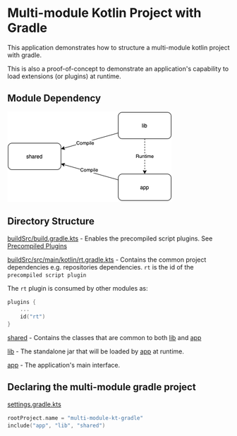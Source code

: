 # Multi-module Kotlin Project with Gradle
This application demonstrates how to structure a multi-module kotlin project with gradle.

This is also a proof-of-concept to demonstrate an application's capability to load 
extensions (or plugins) at runtime.

## Module Dependency

![Module Dependency](docs/mm-kt-gdl.png?raw=true "Module Dependency")

## Directory Structure

[buildSrc/build.gradle.kts](buildSrc/build.gradle.kts) - Enables the precompiled script plugins.
See [Precompiled Plugins](https://docs.gradle.org/current/userguide/custom_plugins.html#sec:precompiled_plugins)

[buildSrc/src/main/kotlin/rt.gradle.kts](buildSrc/src/main/kotlin/rt.gradle.kts) - Contains the common project dependencies e.g. repositories
dependencies. ```rt``` is the id of the ```precompiled script plugin```

The ```rt``` plugin is consumed by other modules as:
```kotlin
plugins { 
    ...
    id("rt")
}
```

[shared](shared) - Contains the classes that are common to both [lib](lib) and [app](app)

[lib](lib) - The standalone jar that will be loaded by [app](app) at runtime.

[app](app) - The application's main interface.

## Declaring the multi-module gradle project
[settings.gradle.kts](settings.gradle.kts)
```kotlin
rootProject.name = "multi-module-kt-gradle"
include("app", "lib", "shared")
```
